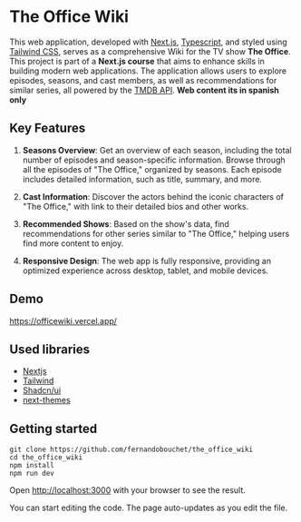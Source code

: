 # The Office Wiki

This web application, developed with [Next.js](https://nextjs.org/), [Typescript](https://www.typescriptlang.org/), and styled using [Tailwind CSS](https://tailwindcss.com/), serves as a comprehensive Wiki for the TV show **The Office**. This project is part of a **Next.js course** that aims to enhance skills in building modern web applications. The application allows users to explore episodes, seasons, and cast members, as well as recommendations for similar series, all powered by the [TMDB API](https://www.themoviedb.org/documentation/api). **Web content its in spanish only**


## Key Features

1. **Seasons Overview**: Get an overview of each season, including the total number of episodes and season-specific information. Browse through all the episodes of "The Office," organized by seasons. Each episode includes detailed information, such as title, summary, and more.

2. **Cast Information**: Discover the actors behind the iconic characters of "The Office," with link to their detailed bios and other works.

3. **Recommended Shows**: Based on the show's data, find recommendations for other series similar to "The Office," helping users find more content to enjoy.

4. **Responsive Design**: The web app is fully responsive, providing an optimized experience across desktop, tablet, and mobile devices.



## Demo

https://officewiki.vercel.app/


## Used libraries

- [Nextjs](https://nextjs.org/)
- [Tailwind](https://tailwindcss.com/)
- [Shadcn/ui](https://ui.shadcn.com/)
- [next-themes](https://www.npmjs.com/package/next-themes)


## Getting started

```
git clone https://github.com/fernandobouchet/the_office_wiki
cd the_office_wiki
npm install
npm run dev
```

Open [http://localhost:3000](http://localhost:3000) with your browser to see the result.

You can start editing the code. The page auto-updates as you edit the file.

